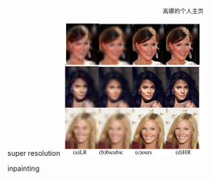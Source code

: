                                                 
                                                
                                                
                                                
                                                
                                                高娜的个人主页


super resolution
![face_8x](https://github.com/high426/high426.github.io/blob/master/face_8x.png)

inpainting
